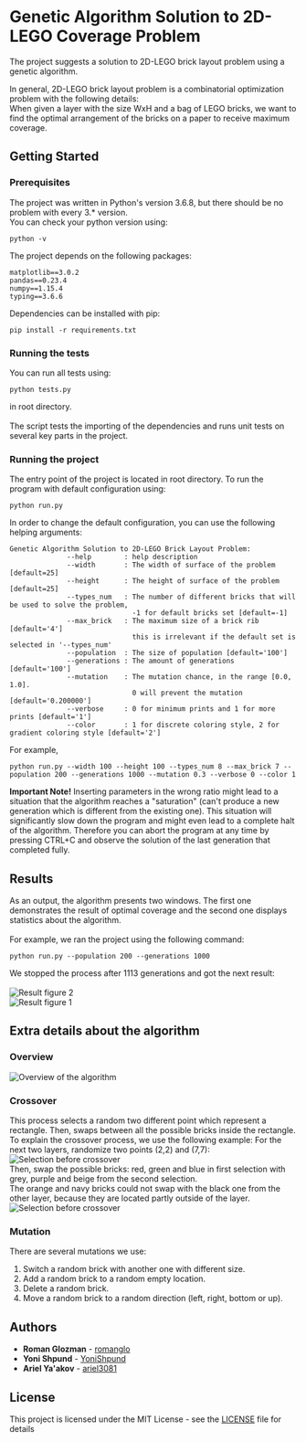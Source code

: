 # Genetic Algorithm Solution to 2D-LEGO Coverage Problem
The project suggests a solution to 2D-LEGO brick layout problem using a genetic algorithm.

In general, 2D-LEGO brick layout problem is a combinatorial optimization problem with the following details:<br>
When given a layer with the size WxH and a bag of LEGO bricks, we want to find the optimal arrangement of the bricks on a paper to receive maximum coverage.<br>

## Getting Started

### Prerequisites

The project was written in Python's version 3.6.8, but there should be no problem with every 3.* version.<br>
You can check your python version using:
```
python -v
```
The project depends on the following packages:
```
matplotlib==3.0.2
pandas==0.23.4
numpy==1.15.4
typing==3.6.6
```

Dependencies can be installed with pip:
```
pip install -r requirements.txt
```

### Running the tests

You can run all tests using:
```
python tests.py
```
in root directory.<br><br>
The script tests the importing of the dependencies and runs unit tests on several key parts in the project.

### Running the project

The entry point of the project is located in root directory.
To run the program with default configuration using:
```
python run.py
```
In order to change the default configuration, you can use the following helping arguments:
```
Genetic Algorithm Solution to 2D-LEGO Brick Layout Problem:
              --help        : help description
              --width       : The width of surface of the problem [default=25]
              --height      : The height of surface of the problem [default=25]
              --types_num   : The number of different bricks that will be used to solve the problem,
                              -1 for default bricks set [default=-1]
              --max_brick   : The maximum size of a brick rib [default='4']
                              this is irrelevant if the default set is selected in '--types_num'
              --population  : The size of population [default='100']
              --generations : The amount of generations [default='100']
              --mutation    : The mutation chance, in the range [0.0, 1.0].
                              0 will prevent the mutation [default='0.200000']
              --verbose     : 0 for minimum prints and 1 for more prints [default='1']
              --color       : 1 for discrete coloring style, 2 for gradient coloring style [default='2']
```
For example,
```
python run.py --width 100 --height 100 --types_num 8 --max_brick 7 --population 200 --generations 1000 --mutation 0.3 --verbose 0 --color 1
```

**Important Note!** Inserting parameters in the wrong ratio might lead to a situation that the algorithm reaches a "saturation" (can't produce a new generation which is different from the existing one). This situation will significantly slow down the program and might even lead to a complete halt of the algorithm.
Therefore you can abort the program at any time by pressing CTRL+C and observe the solution of the last generation that completed fully.

## Results

As an output, the algorithm presents two windows. The first one demonstrates the result of optimal coverage and the second one displays statistics about the algorithm.<br><br>
For example, we ran the project using the following command:
```
python run.py --population 200 --generations 1000
```
We stopped the process after 1113 generations and got the next result:<br><br>
![Result figure 2](https://github.com/romanglo/2D-LEGO-GA/blob/master/images/res_figure_2.png)
<br>
![Result figure 1](https://github.com/romanglo/2D-LEGO-GA/blob/master/images/res_figure_1.png)

## Extra details about the algorithm

### Overview

![Overview of the algorithm](https://github.com/romanglo/2D-LEGO-GA/blob/master/images/overview.png)

### Crossover
This process selects a random two different point which represent a rectangle.
Then, swaps between all the possible bricks inside the rectangle.
To explain the crossover process, we use the following example:
For the next two layers, randomize two points (2,2) and (7,7):
<br>
![Selection before crossover](https://github.com/romanglo/2D-LEGO-GA/blob/master/images/before_crossover.jpg)
<br>Then, swap the possible bricks:
red, green and blue in first selection with grey, purple and beige from the second selection.
<br>
The orange and navy bricks could not swap with the black one from the other layer, because they are located partly outside of the layer.
<br>
![Selection before crossover](https://github.com/romanglo/2D-LEGO-GA/blob/master/images/after_crossover.jpg)

### Mutation

There are several mutations we use:
1. Switch a random brick with another one with different size.
1. Add a random brick to a random empty location.
1. Delete a random brick.
1. Move a random brick to a random direction (left, right, bottom or up).

## Authors

* **Roman Glozman** - [romanglo](https://github.com/romanglo)
* **Yoni Shpund** - [YoniShpund](https://github.com/YoniShpund)
* **Ariel Ya'akov** - [ariel3081](https://github.com/ariel3081)

## License

This project is licensed under the MIT License - see the [LICENSE](LICENSE) file for details

